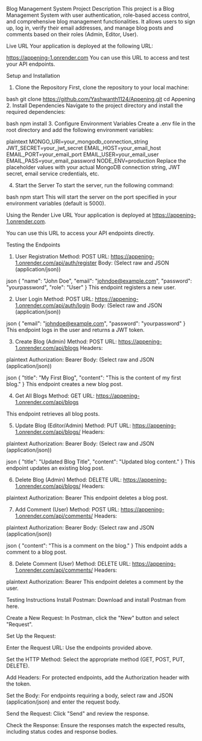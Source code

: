Blog Management System
Project Description
This project is a Blog Management System with user authentication, role-based access control, and comprehensive blog management functionalities. It allows users to sign up, log in, verify their email addresses, and manage blog posts and comments based on their roles (Admin, Editor, User).

Live URL
Your application is deployed at the following URL:

https://appening-1.onrender.com
You can use this URL to access and test your API endpoints.

Setup and Installation
1. Clone the Repository
First, clone the repository to your local machine:

bash
git clone https://github.com/Yashwanth1124/Appening.git
cd Appening
2. Install Dependencies
Navigate to the project directory and install the required dependencies:

bash
npm install
3. Configure Environment Variables
Create a .env file in the root directory and add the following environment variables:

plaintext
MONGO_URI=your_mongodb_connection_string
JWT_SECRET=your_jwt_secret
EMAIL_HOST=your_email_host
EMAIL_PORT=your_email_port
EMAIL_USER=your_email_user
EMAIL_PASS=your_email_password
NODE_ENV=production
Replace the placeholder values with your actual MongoDB connection string, JWT secret, email service credentials, etc.

4. Start the Server
To start the server, run the following command:

bash
npm start
This will start the server on the port specified in your environment variables (default is 5000).

Using the Render Live URL
Your application is deployed at https://appening-1.onrender.com.

You can use this URL to access your API endpoints directly.

Testing the Endpoints
1. User Registration
Method: POST URL: https://appening-1.onrender.com/api/auth/register Body: (Select raw and JSON (application/json))

json
{
  "name": "John Doe",
  "email": "johndoe@example.com",
  "password": "yourpassword",
  "role": "User"
}
This endpoint registers a new user.

2. User Login
Method: POST URL: https://appening-1.onrender.com/api/auth/login Body: (Select raw and JSON (application/json))

json
{
  "email": "johndoe@example.com",
  "password": "yourpassword"
}
This endpoint logs in the user and returns a JWT token.

3. Create Blog (Admin)
Method: POST URL: https://appening-1.onrender.com/api/blogs Headers:

plaintext
Authorization: Bearer <your-token>
Body: (Select raw and JSON (application/json))

json
{
  "title": "My First Blog",
  "content": "This is the content of my first blog."
}
This endpoint creates a new blog post.

4. Get All Blogs
Method: GET URL: https://appening-1.onrender.com/api/blogs

This endpoint retrieves all blog posts.

5. Update Blog (Editor/Admin)
Method: PUT URL: https://appening-1.onrender.com/api/blogs/<blogId> Headers:

plaintext
Authorization: Bearer <your-token>
Body: (Select raw and JSON (application/json))

json
{
  "title": "Updated Blog Title",
  "content": "Updated blog content."
}
This endpoint updates an existing blog post.

6. Delete Blog (Admin)
Method: DELETE URL: https://appening-1.onrender.com/api/blogs/<blogId> Headers:

plaintext
Authorization: Bearer <your-token>
This endpoint deletes a blog post.

7. Add Comment (User)
Method: POST URL: https://appening-1.onrender.com/api/comments/<blogId> Headers:

plaintext
Authorization: Bearer <your-token>
Body: (Select raw and JSON (application/json))

json
{
  "content": "This is a comment on the blog."
}
This endpoint adds a comment to a blog post.

8. Delete Comment (User)
Method: DELETE URL: https://appening-1.onrender.com/api/comments/<commentId> Headers:

plaintext
Authorization: Bearer <your-token>
This endpoint deletes a comment by the user.

Testing Instructions
Install Postman: Download and install Postman from here.

Create a New Request: In Postman, click the "New" button and select "Request".

Set Up the Request:

Enter the Request URL: Use the endpoints provided above.

Set the HTTP Method: Select the appropriate method (GET, POST, PUT, DELETE).

Add Headers: For protected endpoints, add the Authorization header with the token.

Set the Body: For endpoints requiring a body, select raw and JSON (application/json) and enter the request body.

Send the Request: Click "Send" and review the response.

Check the Response: Ensure the responses match the expected results, including status codes and response bodies.



